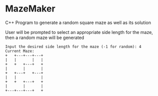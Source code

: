 # MazeMaker
C++ Program to generate a random square maze as well as its solution

User will be prompted to select an appropriate side length for the maze, then
a random maze will be generated
```
Input the desired side length for the maze (-1 for random): 4
Current Maze:
+   +---+---+---+
|   |       |   |
+   +   +---+   +
|       |       |
+   +---+   +---+
|   |           |
+   +   +---+   +
|       |       |
+---+---+---+   +
```
